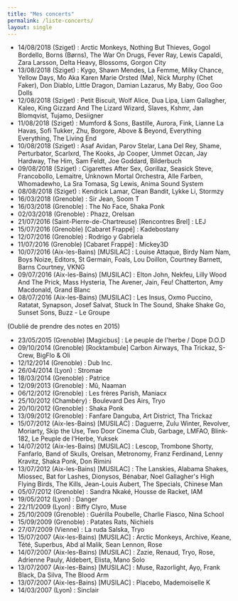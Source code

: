 ```yaml
---
title: "Mes concerts"
permalink: /liste-concerts/
layout: single
---
```


- 14/08/2018 (Sziget) : Arctic Monkeys, Nothing But Thieves, Gogol Bordello, Borns (Børns), The War On Drugs, Fever Ray, Lewis Capaldi, Zara Larsson, Delta Heavy, Blossoms, Gorgon City
- 13/08/2018 (Sziget) : Kygo, Shawn Mendes, La Femme, Milky Chance, Yellow Days, Mo Aka Karen Marie Orsted (Mø), Nick Murphy (Chet Faker), Don Diablo, Little Dragon, Damian Lazarus, My Baby, Goo Goo Dolls
- 12/08/2018 (Sziget) : Petit Biscuit, Wolf Alice, Dua Lipa, Liam Gallagher, Kaleo, King Gizzard And The Lizard Wizard, Slaves, Kshmr, Jan Blomqvist, Tujamo, Desiigner
- 11/08/2018 (Sziget) : Mumford & Sons, Bastille, Aurora, Fink, Lianne La Havas, Sofi Tukker, Zhu, Borgore, Above & Beyond, Everything Everything, The Living End
- 10/08/2018 (Sziget) : Asaf Avidan, Parov Stelar, Lana Del Rey, Shame, Perturbator, Scarlxrd, The Kooks, Jp Cooper, Ummet Ozcan, Jay Hardway, The Him, Sam Feldt, Joe Goddard, Bilderbuch
- 09/08/2018 (Sziget) : Cigarettes After Sex, Gorillaz, Seasick Steve, Francobollo, Lemaitre, Unknown Mortal Orchestra, Alle Farben, Whomadewho, La Sra Tomasa, Sg Lewis, Anima Sound System
- 08/08/2018 (Sziget) : Kendrick Lamar, Clean Bandit, Lykke Li, Stormzy
- 16/03/2018 (Grenoble) : Sir Jean, Soom T
- 16/03/2018 (Grenoble) : The No Face, Shaka Ponk
- 02/03/2018 (Grenoble) : Phazz, Orelsan
- 21/07/2016 (Saint-Pierre-de-Chartreuse) \[Rencontres Brel\] : LEJ
- 15/07/2016 (Grenoble) [Cabaret Frappé] : Kadebostany
- 12/07/2016 (Grenoble) : Rodrigo y Gabriela
- 11/07/2016 (Grenoble) [Cabaret Frappé] : Mickey3D
- 10/07/2016 (Aix-les-Bains) \[MUSILAC\] : Louise Attaque, Birdy Nam Nam, Boys Noize, Editors, St Germain, Foals, Lou Doillon, Courtney Barnett, Barns Courtney, VKNG
- 09/07/2016 (Aix-les-Bains) \[MUSILAC\] : Elton John, Nekfeu, Lilly Wood And The Prick, Mass Hysteria, The Avener, Jain, Feu! Chatterton, Amy Macdonald, Grand Blanc
- 08/07/2016 (Aix-les-Bains) \[MUSILAC\] : Les Insus, Oxmo Puccino, Ratatat, Synapson, Josef Salvat, Stuck In The Sound, Shake Shake Go, Sunset Sons, Buzz - Le Groupe

(Oublié de prendre des notes en 2015)

- 23/05/2015 (Grenoble) [Magicbus] : Le peuple de l'herbe / Dope D.O.D
- 09/10/2014 (Grenoble) [Rocktambule] Carbon Airways, Tha Trickaz, S-Crew, BigFlo & Oli
- 12/12/2014 (Grenoble) : Dub Inc.
- 26/04/2014 (Lyon) : Stromae
- 18/03/2014 (Grenoble) : Patrice
- 12/09/2013 (Grenoble) : Mû, Naaman
- 06/12/2012 (Grenoble) : Les frères Parish, Maniacx
- 25/10/2012 (Chambéry) : Boulevard Des Airs, Tryo
- 20/10/2012 (Grenoble) : Shaka Ponk
- 13/09/2012 (Grenoble) : Fanfare Danguba, Art District, Tha Trickaz
- 15/07/2012 (Aix-les-Bains) \[MUSILAC\] : Daguerre, Zulu Winter,
    Revolver, Moriarty, Skip the Use, Two Door Cinema Club, Garbage,
    LMFAO, Blink-182, Le Peuple de l'Herbe, Yuksek
- 14/07/2012 (Aix-les-Bains) \[MUSILAC\] : Lescop, Trombone Shorty,
    Fanfarlo, Band of Skulls, Orelsan, Metronomy, Franz Ferdinand, Lenny
    Kravitz, Shaka Ponk, Don Rimini
- 13/07/2012 (Aix-les-Bains) \[MUSILAC\] : The Lanskies, Alabama
    Shakes, Miossec, Bat for Lashes, Dionysos, Bénabar, Noel Gallagher's
    High Flying Birds, The Kills, Jean-Louis Aubert, The Specials,
    Chinese Man
- 05/07/2012 (Grenoble) : Sandra Nkaké, Housse de Racket, IAM
- 19/05/2012 (Lyon) : Danger
- 22/11/2009 (Lyon) : Biffy Clyro, Muse
- 25/10/2009 (Grenoble) : Guérilla Poubelle, Charlie Fiasco, Nina
    School
- 15/09/2009 (Grenoble) : Patates Rats, Nichiels
- 27/07/2009 (Vienne) : La ruda Salska, Tryo
- 15/07/2007 (Aix-les-Bains) \[MUSILAC\] : Arctic Monkeys, Archive,
    Keane, Tété, Superbus, Abd al Malik, Sean Lennon, Rose
- 14/07/2007 (Aix-les-Bains) \[MUSILAC\] : Zazie, Renaud, Tryo, Rose,
    Adrienne Pauly, Aldebert, Elista, Mano Solo
- 13/07/2007 (Aix-les-Bains) \[MUSILAC\] : Muse, Razorlight, Ayọ,
    Frank Black, Da Silva, The Blood Arm
- 13/07/2007 (Aix-les-Bains) \[MUSILAC\] : Placebo, Mademoiselle K
- 14/03/2007 (Lyon) : Sinclair
